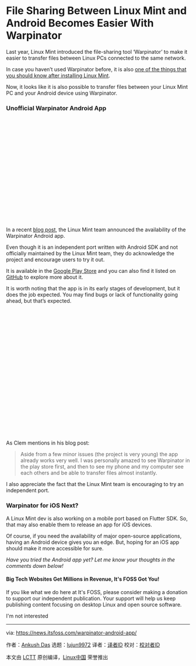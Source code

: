 [#]: subject: (File Sharing Between Linux Mint and Android Becomes Easier With Warpinator)
[#]: via: (https://news.itsfoss.com/warpinator-android-app/)
[#]: author: (Ankush Das https://news.itsfoss.com/author/ankush/)
[#]: collector: (lujun9972)
[#]: translator: ( )
[#]: reviewer: ( )
[#]: publisher: ( )
[#]: url: ( )

File Sharing Between Linux Mint and Android Becomes Easier With Warpinator
======

Last year, Linux Mint introduced the file-sharing tool ‘Warpinator’ to make it easier to transfer files between Linux PCs connected to the same network.

In case you haven’t used Warpinator before, it is also [one of the things that you should know after installing Linux Mint][1].

Now, it looks like it is also possible to transfer files between your Linux Mint PC and your Android device using Warpinator.

### Unofficial Warpinator Android App

![][2]

In a recent [blog post][3], the Linux Mint team announced the availability of the Warpinator Android app.

Even though it is an independent port written with Android SDK and not officially maintained by the Linux Mint team, they do acknowledge the project and encourage users to try it out.

It is available in the [Google Play Store][4] and you can also find it listed on [GitHub][5] to explore more about it.

It is worth noting that the app is in its early stages of development, but it does the job expected. You may find bugs or lack of functionality going ahead, but that’s expected.

![][6]

As Clem mentions in his blog post:

> Aside from a few minor issues (the project is very young) the app already works very well. I was personally amazed to see Warpinator in the play store first, and then to see my phone and my computer see each others and be able to transfer files almost instantly.

I also appreciate the fact that the Linux Mint team is encouraging to try an independent port.

### Warpinator for iOS Next?

A Linux Mint dev is also working on a mobile port based on Flutter SDK. So, that may also enable them to release an app for iOS devices.

Of course, if you need the availability of major open-source applications, having an Android device gives you an edge. But, hoping for an iOS app should make it more accessible for sure.

_Have you tried the Android app yet? Let me know your thoughts in the comments down below!_

#### Big Tech Websites Get Millions in Revenue, It's FOSS Got You!

If you like what we do here at It's FOSS, please consider making a donation to support our independent publication. Your support will help us keep publishing content focusing on desktop Linux and open source software.

I'm not interested

--------------------------------------------------------------------------------

via: https://news.itsfoss.com/warpinator-android-app/

作者：[Ankush Das][a]
选题：[lujun9972][b]
译者：[译者ID](https://github.com/译者ID)
校对：[校对者ID](https://github.com/校对者ID)

本文由 [LCTT](https://github.com/LCTT/TranslateProject) 原创编译，[Linux中国](https://linux.cn/) 荣誉推出

[a]: https://news.itsfoss.com/author/ankush/
[b]: https://github.com/lujun9972
[1]: https://itsfoss.com/things-to-do-after-installing-linux-mint-20/
[2]: data:image/svg+xml;base64,PHN2ZyBoZWlnaHQ9JzQzOScgd2lkdGg9Jzc4MCcgeG1sbnM9J2h0dHA6Ly93d3cudzMub3JnLzIwMDAvc3ZnJyB2ZXJzaW9uPScxLjEnLz4=
[3]: https://blog.linuxmint.com/?p=4054
[4]: https://play.google.com/store/apps/details?id=slowscript.warpinator
[5]: https://github.com/slowscript/warpinator-android
[6]: data:image/svg+xml;base64,PHN2ZyBoZWlnaHQ9JzUzMycgd2lkdGg9Jzc4MCcgeG1sbnM9J2h0dHA6Ly93d3cudzMub3JnLzIwMDAvc3ZnJyB2ZXJzaW9uPScxLjEnLz4=
